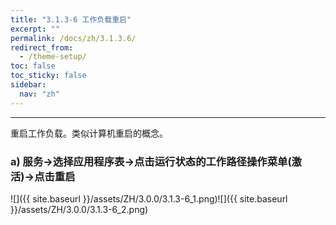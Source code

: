 ```yaml
---
title: "3.1.3-6 工作负载重启"
excerpt: ""
permalink: /docs/zh/3.1.3.6/
redirect_from:
  - /theme-setup/
toc: false
toc_sticky: false
sidebar:
  nav: "zh"
---
```


---
重启工作负载。类似计算机重启的概念。

### a\) 服务→选择应用程序表→点击运行状态的工作路径操作菜单(激活)→点击重启
![]({{ site.baseurl }}/assets/ZH/3.0.0/3.1.3-6_1.png)![]({{ site.baseurl }}/assets/ZH/3.0.0/3.1.3-6_2.png)
